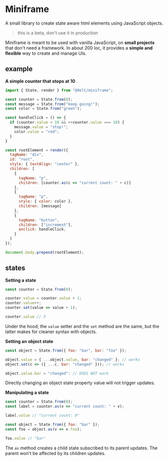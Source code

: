 # Miniframe

A small library to create state aware html elements using JavaScript objects.

> this is a beta, don't use it in production

Miniframe is meant to be used with vanilla JavaScript, on **small projects** that don't need a framework. In about 200 loc, it provides a **simple and flexible** way to create and manage UIs.

## example

**A simple counter that stops at 10**

```js
import { State, render } from "@9elt/miniframe";

const counter = State.from(0);
const message = State.from("keep going!");
const color = State.from("green");

const handleClick = () => {
  if (counter.value < 10 && ++counter.value === 10) {
    message.value = "stop!";
    color.value = "red";
  }
}

const rootElement = render({
  tagName: "div",
  id: "root",
  style: { textAlign: "center" },
  children: [
    {
      tagName: "p",
      children: [counter.as(c => "current count: " + c)]
    },
    {
      tagName: "p",
      style: { color: color },
      children: [message]
    },
    {
      tagName: "button",
      children: ["increment"],
      onclick: handleClick,
    }
  ]
});

document.body.prepend(rootElement);
```

## states

**Setting a state**

```js
const counter = State.from(0);

counter.value = counter.value + 1;
counter.value++;
counter.set(value => value + 1);

counter.value // 3
```

Under the hood, the `value` setter and the `set` method are the same, but the latter makes for cleaner syntax with objects.

**Setting an object state**

```js
const object = State.from({ foo: "bar", bar: "foo" });

object.value = { ...object.value, bar: "changed" }; // works
object.set(c => ({ ...c, bar: "changed" })); // works

object.value.bar = "changed": // DOES NOT work
```

Directly changing an object state property value will not trigger updates.

**Manipulating a state**

```js
const counter = State.from(0);
const label = counter.as(v => "current count: " + v);

label.value // "current count: 0"

const object = State.from({ foo: "bar" });
const foo = object.as(v => v.foo);

foo.value // "bar"
```

The `as` method creates a child state subscribed to its parent updates. The parent won't be affected by its children updates.
